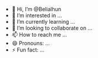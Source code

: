 - 👋 Hi, I’m @Belialhun
- 👀 I’m interested in ...
- 🌱 I’m currently learning ...
- 💞️ I’m looking to collaborate on ...
- 📫 How to reach me ...
- 😄 Pronouns: ...
- ⚡ Fun fact: ...

<!---
Belialhun/Belialhun is a ✨ special ✨ repository because its `README.md` (this file) appears on your GitHub profile.
You can click the Preview link to take a look at your changes.
--->
